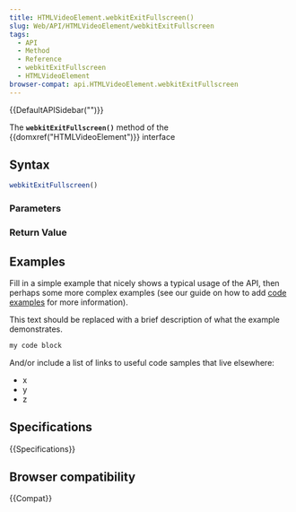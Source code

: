 ```yaml
---
title: HTMLVideoElement.webkitExitFullscreen()
slug: Web/API/HTMLVideoElement/webkitExitFullscreen
tags:
  - API
  - Method
  - Reference
  - webkitExitFullscreen
  - HTMLVideoElement
browser-compat: api.HTMLVideoElement.webkitExitFullscreen
---
```

{{DefaultAPISidebar("")}}

The **`webkitExitFullscreen()`** method of the {{domxref("HTMLVideoElement")}} interface 

## Syntax

```js
webkitExitFullscreen()
```

### Parameters



### Return Value



## Examples

Fill in a simple example that nicely shows a typical usage of the API, then perhaps some more complex examples (see our guide on how to add [code examples](/en-US/docs/MDN/Contribute/Structures/Code_examples) for more information).

This text should be replaced with a brief description of what the example demonstrates.

```js
my code block
```

And/or include a list of links to useful code samples that live elsewhere:

*   x
*   y
*   z

## Specifications

{{Specifications}}

## Browser compatibility

{{Compat}}

